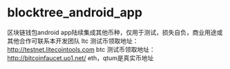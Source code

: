 # blocktree_android_app
区块链钱包android app陆续集成其他币种，仅用于测试，损失自负，商业用途或其他合作可联系本开发团队
ltc 测试币领取地址：http://testnet.litecointools.com
btc 测试币领取地址：http://bitcoinfaucet.uo1.net/
eth，qtum是真实币地址

